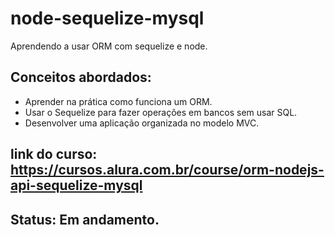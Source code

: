 # node-sequelize-mysql
Aprendendo a usar ORM com sequelize e node.

## Conceitos abordados:
* Aprender na prática como funciona um ORM.
* Usar o Sequelize para fazer operações em bancos sem usar SQL.
* Desenvolver uma aplicação organizada no modelo MVC.

## link do curso: https://cursos.alura.com.br/course/orm-nodejs-api-sequelize-mysql

## Status: Em andamento.
